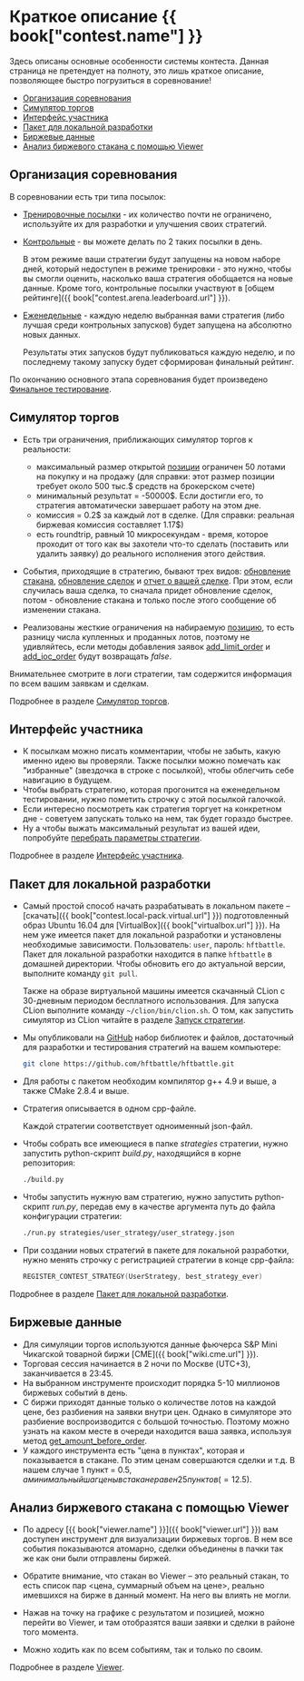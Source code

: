 # Краткое описание {{ book["contest.name"] }}

Здесь описаны основные особенности системы контеста.
Данная страница не претендует на полноту, это лишь краткое описание, позволяющее быстро погрузиться в соревнование!

- [Организация соревнования](#org)
- [Симулятор торгов](#simulator)
- [Интерфейс участника](#interface)
- [Пакет для локальной разработки](#local-pack)
- [Биржевые данные](#exchange)
- [Анализ биржевого стакана с помощью Viewer](#viewer)

## Организация соревнования<a id="org"></a>

В соревновании есть три типа посылок:

- [Тренировочные посылки](interface/modes.md#training_mode) - их количество почти не ограничено, используйте их для разработки и улучшения своих стратегий.

- [Контрольные](interface/modes.md#control_mode) - вы можете делать по 2 таких посылки в день.

  В этом режиме ваши стратегии будут запущены на новом наборе дней, который недоступен в режиме тренировки - это нужно, чтобы вы смогли оценить, насколько ваша стратегия обобщается на новые данные.
  Кроме того, контрольные посылки участвуют в [общем рейтинге]({{ book["contest.arena.leaderboard.url"] }}).

- [Еженедельные](interface/modes.md#weekly_mode) - каждую неделю выбранная вами стратегия (либо лучшая среди контрольных запусков) будет запущена на абсолютно новых данных.

  Результаты этих запусков будут публиковаться каждую неделю, и по последнему такому запуску будет сформирован финальный рейтинг.

По окончанию основного этапа соревнования будет произведено [Финальное тестирование](interface/modes.md#final_test).

## Симулятор торгов<a id="simulator"></a>

- Есть три ограничения, приближающих симулятор торгов к реальности:
  - максимальный размер открытой [позиции](terms.md#position) ограничен 50 лотами на покупку и на продажу (для справки: этот размер позиции требует около 500 тыс.$ средств на брокерском счете)
  - минимальный результат = -50000$.
    Если достигли его, то стратегия автоматически завершает работу на этом дне.
  - комиссия = 0.2$ за каждый лот в сделке.
    (Для справки: реальная биржевая комиссия составляет 1.17$)
  - есть roundtrip, равный 10 микросекундам - время, которое проходит от того как вы захотели что-то сделать (поставить или удалить заявку) до реального исполнения этого действия.
- События, приходящие в стратегию, бывают трех видов:  [обновление стакана](api/ParticipantStrategy.md#trading_book_update), [обновление сделок](api/ParticipantStrategy.md#trading_deals_update) и [отчет о вашей сделке](api/ParticipantStrategy.md#execution_report_update).
  При этом, если случилась ваша сделка, то сначала придет обновление сделок, потом - обновление стакана и только после этого сообщение об изменении стакана.

- Реализованы жесткие ограничения на набираемую [позицию](api/ContestBookInfo.md#total_amount), то есть разницу числа купленных и проданных лотов, поэтому не удивляйтесь, если методы добавления заявок [add_limit_order](api/ParticipantStrategy.md#add_limit_order) и [add_ioc_order](api/ParticipantStrategy.md#add_ioc_order) будут возвращать *false*.

Внимательнее смотрите в логи стратегии, там содержится информация по всем вашим заявкам и сделкам.

Подробнее в разделе [Симулятор торгов](simulator/README.md).

## Интерфейс участника<a id="interface"></a>

- К посылкам можно писать комментарии, чтобы не забыть, какую именно идею вы проверяли.
  Также посылки можно помечать как "избранные" (звездочка в строке с посылкой), чтобы облегчить себе навигацию в будущем.
- Чтобы выбрать стратегию, которая прогонится на еженедельном тестировании, нужно пометить строчку с этой посылкой галочкой.
- Если интересно посмотреть как стратегия торгует на конкретном дне - советуем запускать только на нем, так будет гораздо быстрее.
- Ну а чтобы выжать максимальный результат из вашей идеи, попробуйте [перебрать параметры стратегии](interface/params.md).

Подробнее в разделе [Интерфейс участника](interface/README.md).

## Пакет для локальной разработки<a id="local-pack"></a>

- Самый простой способ начать разрабатывать в локальном пакете – [скачать]({{ book["contest.local-pack.virtual.url"] }}) подготовленный образ Ubuntu 16.04 для [VirtualBox]({{ book["virtualbox.url"] }}).
  На нем уже имеется пакет для локальной разработки и установлены необходимые зависимости.
  Пользователь: `user`, пароль: `hftbattle`.
  Пакет для локальной разработки находится в папке `hftbattle` в домашней директории.
  Чтобы обновить его до актуальной версии, выполните команду `git pull`.

  Также на образе виртуальной машины имеется скачанный CLion с 30-дневным периодом бесплатного использования.
  Для запуска CLion выполните команду `~/clion/bin/clion.sh`.
  О том, как запустить симулятор из CLion читайте в разделе [Запуск стратегии](local-pack/run_strategy.md).

- Мы опубликовали на [GitHub]({{contest.local-pack.url}}) набор библиотек и файлов, достаточный для разработки и тестирования стратегий на вашем компьютере:

  ```bash
  git clone https://github.com/hftbattle/hftbattle.git
  ```

- Для работы с пакетом необходим компилятор g++ 4.9 и выше, а также CMake 2.8.4 и выше.

- Стратегия описывается в одном cpp-файле.

  Каждой стратегии соответствует одноименный json-файл.

- Чтобы собрать все имеющиеся в папке *strategies* стратегии, нужно запустить python-скрипт *build.py*, находящийся в корне репозитория:

  ```bash
  ./build.py
  ```

- Чтобы запустить нужную вам стратегию, нужно запустить python-скрипт *run.py*, передав ему в качестве аргумента путь до файла конфигурации стратегии:

  ```bash
  ./run.py strategies/user_strategy/user_strategy.json
  ```

- При создании новых стратегий в пакете для локальной разработки, нужно менять строчку с регистрацией стратегии в конце cpp-файла:

  ```c++
  REGISTER_CONTEST_STRATEGY(UserStrategy, best_strategy_ever)
  ```

Подробнее в разделе [Пакет для локальной разработки](local-pack/README.md).

## Биржевые данные<a id="exchange"></a>

- Для симуляции торгов используются данные фьючерса S&P Mini Чикагской товарной биржи [CME]({{ book["wiki.cme.url"] }}).
- Торговая сессия начинается в 2 ночи по Москве (UTC+3), заканчивается в 23:45.
- На выбранном инструменте происходит порядка 5-10 миллионов биржевых событий в день.
- С биржи приходят данные только о количестве лотов на каждой цене, без разбиения на заявки внутри цен.
  Однако в симуляторе это разбиение воспроизводится с большой точностью.
  Поэтому можно узнать на каком месте в очереди находится ваша заявка, используя метод [get_amount_before_order](api/ParticipantStrategy.md#get_amount_before_order).
- У каждого инструмента есть "цена в пунктах", которая и показывается в стакане.
  По этим ценам совершаются сделки и т.д.
  В нашем случае 1 пункт = 0.5$, а минимальный шаг цены в стакане равен 25 пунктов ( = 12.5$).

## Анализ биржевого стакана с помощью Viewer<a id="viewer"></a>

- По адресу [{{ book["viewer.name"] }}]({{ book["viewer.url"] }}) вам доступен инструмент для визуализации биржевых торгов.
  В нем все события показываются атомарно, сделки объединены в пачки так же как они были отправлены биржей.

- Обратите внимание, что стакан во Viewer – это реальный стакан, то есть список пар <цена, суммарный объем на цене>, реально имевшихся на бирже в данный момент.
  На него вы влиять не могли.

- Нажав на точку на графике с результатом и позицией, можно перейти во Viewer, и там отобразятся ваши заявки и сделки в районе того момента.

- Можно ходить как по всем событиям, так и только по своим.

Подробнее в разделе [Viewer](interface/analysis/viewer.md).
